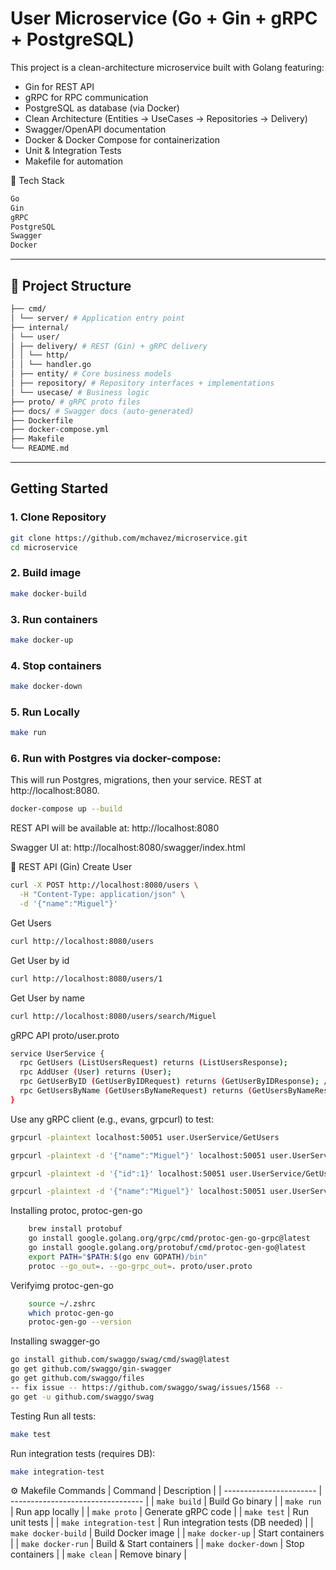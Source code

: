 # User Microservice (Go + Gin + gRPC + PostgreSQL)
This project is a clean-architecture microservice built with Golang featuring:

- Gin for REST API
- gRPC for RPC communication
- PostgreSQL as database (via Docker)
- Clean Architecture (Entities → UseCases → Repositories → Delivery)
- Swagger/OpenAPI documentation
- Docker & Docker Compose for containerization
- Unit & Integration Tests
- Makefile for automation

📌 Tech Stack
```bash
Go
Gin
gRPC
PostgreSQL
Swagger
Docker
```

---
## 📂 Project Structure
```bash
├── cmd/
│ └── server/ # Application entry point
├── internal/
│ └── user/
│ ├── delivery/ # REST (Gin) + gRPC delivery
│ │ └── http/
│ │ └── handler.go
│ ├── entity/ # Core business models
│ ├── repository/ # Repository interfaces + implementations
│ └── usecase/ # Business logic
├── proto/ # gRPC proto files
├── docs/ # Swagger docs (auto-generated)
├── Dockerfile
├── docker-compose.yml
├── Makefile
└── README.md
```

---

## Getting Started

### 1. Clone Repository
```bash
git clone https://github.com/mchavez/microservice.git
cd microservice
```

### 2. Build image
```bash
make docker-build
```

### 3. Run containers
```bash
make docker-up
```

### 4. Stop containers
```bash
make docker-down
```

### 5. Run Locally
```bash
make run
```

### 6. Run with Postgres via docker-compose:
This will run Postgres, migrations, then your service. REST at http://localhost:8080.
```bash
docker-compose up --build
```

REST API will be available at:
http://localhost:8080

Swagger UI at:
http://localhost:8080/swagger/index.html

📡 REST API (Gin)
Create User
```bash
curl -X POST http://localhost:8080/users \
  -H "Content-Type: application/json" \
  -d '{"name":"Miguel"}'
```

Get Users
```bash
curl http://localhost:8080/users
```

Get User by id
```bash
curl http://localhost:8080/users/1
```

Get User by name
```bash
curl http://localhost:8080/users/search/Miguel
```

gRPC API proto/user.proto
```bash
service UserService {
  rpc GetUsers (ListUsersRequest) returns (ListUsersResponse);
  rpc AddUser (User) returns (User);
  rpc GetUserByID (GetUserByIDRequest) returns (GetUserByIDResponse); // NEW
  rpc GetUsersByName (GetUsersByNameRequest) returns (GetUsersByNameResponse); // NEW
}
```

Use any gRPC client (e.g., evans, grpcurl) to test:
```bash
grpcurl -plaintext localhost:50051 user.UserService/GetUsers

grpcurl -plaintext -d '{"name":"Miguel"}' localhost:50051 user.UserService/CreateUser

grpcurl -plaintext -d '{"id":1}' localhost:50051 user.UserService/GetUserByID

grpcurl -plaintext -d '{"name":"Miguel"}' localhost:50051 user.UserService/GetUsersByName
```
    
Installing protoc, protoc-gen-go
```bash
    brew install protobuf
    go install google.golang.org/grpc/cmd/protoc-gen-go-grpc@latest
    go install google.golang.org/protobuf/cmd/protoc-gen-go@latest
    export PATH="$PATH:$(go env GOPATH)/bin"
    protoc --go_out=. --go-grpc_out=. proto/user.proto
```

Verifyimg protoc-gen-go
```bash
    source ~/.zshrc
    which protoc-gen-go
    protoc-gen-go --version
```

Installing swagger-go
```bash
go install github.com/swaggo/swag/cmd/swag@latest
go get github.com/swaggo/gin-swagger
go get github.com/swaggo/files
-- fix issue -- https://github.com/swaggo/swag/issues/1568 --
go get -u github.com/swaggo/swag
```

Testing
Run all tests:
```bash
make test
```

Run integration tests (requires DB):
```bash
make integration-test
```

⚙️ Makefile Commands
| Command                 | Description                       |
| ----------------------- | --------------------------------- |
| `make build`            | Build Go binary                   |
| `make run`              | Run app locally                   |
| `make proto`            | Generate gRPC code                |
| `make test`             | Run unit tests                    |
| `make integration-test` | Run integration tests (DB needed) |
| `make docker-build`     | Build Docker image                |
| `make docker-up`        | Start containers                  |
| `make docker-run`       | Build & Start containers          |
| `make docker-down`      | Stop containers                   |
| `make clean`            | Remove binary                     |
